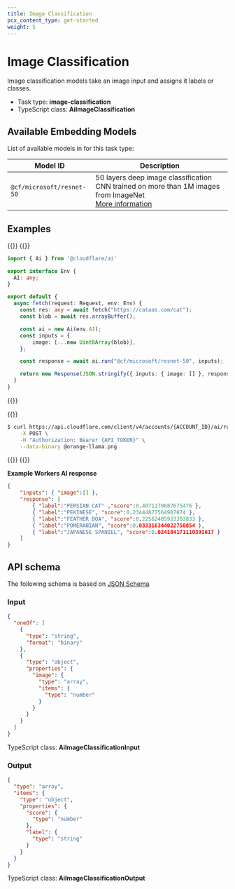 ```yaml
---
title: Image Classification
pcx_content_type: get-started
weight: 5
---
```


# Image Classification

Image classification models take an image input and assigns it labels or classes.

* Task type: **image-classification**
* TypeScript class: **AiImageClassification**

## Available Embedding Models

List of available models in for this task type:

| Model ID                        | Description                   |
| ------------------------------- | ----------------------------- |
| `@cf/microsoft/resnet-50`                   | 50 layers deep image classification CNN trained on more than 1M images from ImageNet<br/>[More information](https://www.microsoft.com/en-us/research/blog/microsoft-vision-model-resnet-50-combines-web-scale-data-and-multi-task-learning-to-achieve-state-of-the-art/)<br/>  |

## Examples

{{<tabs labels="worker | curl">}}
{{<tab label="worker" default="true">}}

```ts
import { Ai } from '@cloudflare/ai'

export interface Env {
  AI: any;
}

export default {
  async fetch(request: Request, env: Env) {
    const res: any = await fetch("https://cataas.com/cat");
    const blob = await res.arrayBuffer();

    const ai = new Ai(env.AI);
    const inputs = {
        image: [...new Uint8Array(blob)],
    };

    const response = await ai.run("@cf/microsoft/resnet-50", inputs);

    return new Response(JSON.stringify({ inputs: { image: [] }, response }));
  }
}
```

{{</tab>}}

{{<tab label="curl">}}

```sh
$ curl https://api.cloudflare.com/client/v4/accounts/{ACCOUNT_ID}/ai/run/@cf/microsoft/resnet-50 \
    -X POST \
    -H "Authorization: Bearer {API_TOKEN}" \
    --data-binary @orange-llama.png
```

{{</tab>}}
{{</tabs>}}

**Example Workers AI response**

```json
{
    "inputs": { "image":[] },
    "response": [
        { "label":"PERSIAN CAT" ,"score":0.4071170687675476 },
        { "label":"PEKINESE", "score":0.23444877564907074 },
        { "label":"FEATHER BOA", "score":0.22562485933303833 },
        { "label":"POMERANIAN", "score":0.033316344022750854 },
        { "label":"JAPANESE SPANIEL", "score":0.024184171110391617 }
    ]
}

```

## API schema

The following schema is based on [JSON Schema](https://json-schema.org/)

### Input

```json
{
  "oneOf": [
    {
      "type": "string",
      "format": "binary"
    },
    {
      "type": "object",
      "properties": {
        "image": {
          "type": "array",
          "items": {
            "type": "number"
          }
        }
      }
    }
  ]
}
```

TypeScript class: **AiImageClassificationInput**

### Output

```json
{
  "type": "array",
  "items": {
    "type": "object",
    "properties": {
      "score": {
        "type": "number"
      },
      "label": {
        "type": "string"
      }
    }
  }
}
```

TypeScript class: **AiImageClassificationOutput**
